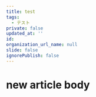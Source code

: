 ```yaml
---
title: test
tags:
  - テスト
private: false
updated_at: ''
id: 
organization_url_name: null
slide: false
ignorePublish: false
---
```

# new article body

